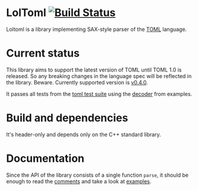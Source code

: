 LolToml [![Build Status](https://travis-ci.org/andrusha97/loltoml.svg?branch=master)](https://travis-ci.org/andrusha97/loltoml)
=======
Loltoml is a library implementing SAX-style parser of the [TOML](https://github.com/toml-lang/toml) language.

Current status
==============
This library aims to support the latest version of TOML until TOML 1.0 is released.
So any breaking changes in the language spec will be reflected in the library. Beware.
Currently supported version is [v0.4.0](https://github.com/toml-lang/toml/tree/v0.4.0).

It passes all tests from the [toml test suite](https://github.com/BurntSushi/toml-test)
using the [decoder](https://github.com/andrusha97/loltoml/blob/master/examples/toml-test-decoder.cpp) from examples.

Build and dependencies
=====================
It's header-only and depends only on the C++ standard library.

Documentation
=============
Since the API of the library consists of a single function `parse`, it should be enough
to read the [comments](https://github.com/andrusha97/loltoml/blob/master/include/loltoml/parse.hpp)
and take a look at [examples](https://github.com/andrusha97/loltoml/tree/master/examples).
